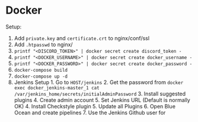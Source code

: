 # Docker

Setup:
  1. Add `private.key` and `certificate.crt` to nginx/conf/ssl
  2. Add `.htpasswd` to nginx/
  3. `printf "<DISCORD_TOKEN>" | docker secret create discord_token -`
  4. `printf "<DOCKER_USERNAME>" | docker secret create docker_username -`
  5. `printf "<DOCKER_PASSWORD>" | docker secret create docker_password -`
  6. `docker-compose build`
  7. `docker-compose up -d`
  8. Jenkins Setup
    1. Go to `HOST/jenkins`
	2. Get the password from `docker exec docker_jenkins-master_1 cat /var/jenkins_home/secrets/initialAdminPassword`
	3. Install suggested plugins
	4. Create admin account
	5. Set Jenkins URL (Default is normally OK)
	4. Install Checkstyle plugin
	5. Update all Plugins
	6. Open Blue Ocean and create pipelines
	7. Use the Jenkins Github user for 